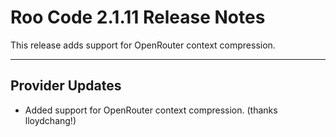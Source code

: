 # Roo Code 2.1.11 Release Notes

This release adds support for OpenRouter context compression.

---

## Provider Updates

*   Added support for OpenRouter context compression. (thanks lloydchang!)